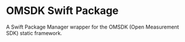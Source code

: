 # OMSDK Swift Package

A Swift Package Manager wrapper for the OMSDK (Open Measurement SDK) static framework.
